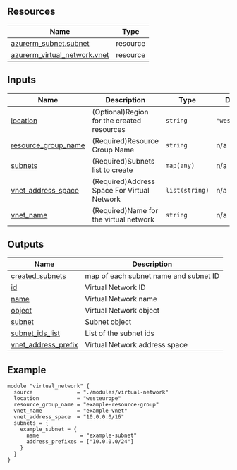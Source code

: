 

## Resources

| Name | Type |
|------|------|
| [azurerm_subnet.subnet](https://registry.terraform.io/providers/hashicorp/azurerm/latest/docs/resources/subnet) | resource |
| [azurerm_virtual_network.vnet](https://registry.terraform.io/providers/hashicorp/azurerm/latest/docs/resources/virtual_network) | resource |

## Inputs

| Name | Description | Type | Default | Required |
|------|-------------|------|---------|:--------:|
| <a name="input_location"></a> [location](#input\_location) | (Optional)Region for the created resources | `string` | `"westeurope"` | no |
| <a name="input_resource_group_name"></a> [resource\_group\_name](#input\_resource\_group\_name) | (Required)Resource Group Name | `string` | n/a | yes |
| <a name="input_subnets"></a> [subnets](#input\_subnets) | (Required)Subnets list to create | `map(any)` | n/a | yes |
| <a name="input_vnet_address_space"></a> [vnet\_address\_space](#input\_vnet\_address\_space) | (Required)Address Space For Virtual Network | `list(string)` | n/a | yes |
| <a name="input_vnet_name"></a> [vnet\_name](#input\_vnet\_name) | (Required)Name for the virtual network | `string` | n/a | yes |

## Outputs

| Name | Description |
|------|-------------|
| <a name="output_created_subnets"></a> [created\_subnets](#output\_created\_subnets) | map of each subnet name and subnet ID |
| <a name="output_id"></a> [id](#output\_id) | Virtual Network ID |
| <a name="output_name"></a> [name](#output\_name) | Virtual Network name |
| <a name="output_object"></a> [object](#output\_object) | Virtual Network object |
| <a name="output_subnet"></a> [subnet](#output\_subnet) | Subnet object |
| <a name="output_subnet_ids_list"></a> [subnet\_ids\_list](#output\_subnet\_ids\_list) | List of the subnet ids |
| <a name="output_vnet_address_prefix"></a> [vnet\_address\_prefix](#output\_vnet\_address\_prefix) | Virtual Network address space |

## Example

```hcl
module "virtual_network" {
  source              = "./modules/virtual-network"
  location            = "westeurope"
  resource_group_name = "example-resource-group"
  vnet_name           = "example-vnet"
  vnet_address_space  = "10.0.0.0/16"
  subnets = {
    example_subnet = {
      name             = "example-subnet"
      address_prefixes = ["10.0.0.0/24"]
    }
  }
}
```
